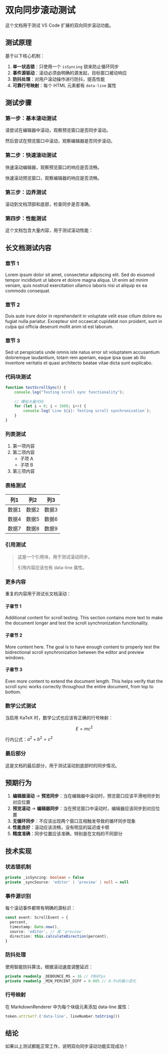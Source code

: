 # 双向同步滚动测试

这个文档用于测试 VS Code 扩展的双向同步滚动功能。

## 测试原理

基于以下核心机制：

1. **单一状态锁**：只使用一个 `isSyncing` 锁来防止循环同步
2. **事件源驱动**：滚动必须由明确的源发起，目标窗口被动响应
3. **防抖处理**：对用户滚动操作进行防抖，提高性能
4. **可靠行号映射**：每个 HTML 元素都有 `data-line` 属性

## 测试步骤

### 第一步：基本滚动测试

请尝试在编辑器中滚动，观察预览窗口是否同步滚动。

然后尝试在预览窗口中滚动，观察编辑器是否同步滚动。

### 第二步：快速滚动测试

快速滚动编辑器，观察预览窗口的响应是否流畅。

快速滚动预览窗口，观察编辑器的响应是否流畅。

### 第三步：边界测试

滚动到文档顶部和底部，检查同步是否准确。

### 第四步：性能测试

这个文档包含大量内容，用于测试滚动性能：

## 长文档测试内容

### 章节 1

Lorem ipsum dolor sit amet, consectetur adipiscing elit. Sed do eiusmod tempor incididunt ut labore et dolore magna aliqua. Ut enim ad minim veniam, quis nostrud exercitation ullamco laboris nisi ut aliquip ex ea commodo consequat.

### 章节 2

Duis aute irure dolor in reprehenderit in voluptate velit esse cillum dolore eu fugiat nulla pariatur. Excepteur sint occaecat cupidatat non proident, sunt in culpa qui officia deserunt mollit anim id est laborum.

### 章节 3

Sed ut perspiciatis unde omnis iste natus error sit voluptatem accusantium doloremque laudantium, totam rem aperiam, eaque ipsa quae ab illo inventore veritatis et quasi architecto beatae vitae dicta sunt explicabo.

### 代码块测试

```javascript
function testScrollSync() {
    console.log("Testing scroll sync functionality");
    
    // 模拟大量代码
    for (let i = 0; i < 1000; i++) {
        console.log(`Line ${i}: Testing scroll synchronization`);
    }
}
```

### 列表测试

1. 第一项内容
2. 第二项内容
   - 子项 A
   - 子项 B
3. 第三项内容

### 表格测试

| 列1 | 列2 | 列3 |
|-----|-----|-----|
| 数据1 | 数据2 | 数据3 |
| 数据4 | 数据5 | 数据6 |
| 数据7 | 数据8 | 数据9 |

### 引用测试

> 这是一个引用块，用于测试滚动同步。
> 
> 引用内容应该也有 data-line 属性。

### 更多内容

重复的内容用于测试长文档滚动：

#### 子章节 1

Additional content for scroll testing. This section contains more text to make the document longer and test the scroll synchronization functionality.

#### 子章节 2

More content here. The goal is to have enough content to properly test the bidirectional scroll synchronization between the editor and preview windows.

#### 子章节 3

Even more content to extend the document length. This helps verify that the scroll sync works correctly throughout the entire document, from top to bottom.

### 数学公式测试

当启用 KaTeX 时，数学公式也应该有正确的行号映射：

$$
E = mc^2
$$

行内公式：$a^2 + b^2 = c^2$

### 最后部分

这是文档的最后部分，用于测试滚动到底部时的同步情况。

## 预期行为

1. **编辑器滚动** → **预览同步**：当在编辑器中滚动时，预览窗口应该平滑地同步到对应位置
2. **预览滚动** → **编辑器同步**：当在预览窗口中滚动时，编辑器应该同步到对应位置
3. **无循环同步**：不应该出现两个窗口互相触发导致的循环同步现象
4. **性能良好**：滚动应该流畅，没有明显的延迟或卡顿
5. **精度准确**：同步位置应该准确，特别是在文档的不同部分

## 技术实现

### 状态锁机制

```typescript
private _isSyncing: boolean = false
private _syncSource: 'editor' | 'preview' | null = null
```

### 事件源识别

每个滚动事件都带有明确的源标识：

```typescript
const event: ScrollEvent = {
  percent,
  timestamp: Date.now(),
  source: 'editor', // 或 'preview'
  direction: this.calculateDirection(percent),
}
```

### 防抖处理

使用智能防抖算法，根据滚动速度调整延迟：

```typescript
private readonly _DEBOUNCE_MS = 16 // 约60fps
private readonly _MIN_PERCENT_DIFF = 0.005 // 0.5%的最小变化
```

### 行号映射

在 MarkdownRenderer 中为每个块级元素添加 data-line 属性：

```typescript
token.attrSet?.('data-line', lineNumber.toString())
```

## 结论

如果以上测试都能正常工作，说明双向同步滚动功能实现成功！